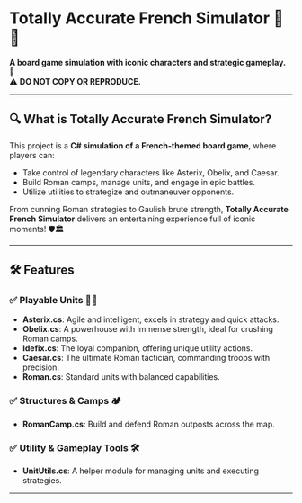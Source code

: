 # Totally Accurate French Simulator 🎲✨  
**A board game simulation with iconic characters and strategic gameplay.** 🚀  
⚠️ **DO NOT COPY OR REPRODUCE.**  

---

## 🔍 What is Totally Accurate French Simulator?  
This project is a **C# simulation of a French-themed board game**, where players can:  
- Take control of legendary characters like Asterix, Obelix, and Caesar.  
- Build Roman camps, manage units, and engage in epic battles.  
- Utilize utilities to strategize and outmaneuver opponents.  

From cunning Roman strategies to Gaulish brute strength, **Totally Accurate French Simulator** delivers an entertaining experience full of iconic moments! 🛡️🏛️  

---

## 🛠️ Features  
### ✅ Playable Units 🧍‍♂️  
- **Asterix.cs**: Agile and intelligent, excels in strategy and quick attacks.  
- **Obelix.cs**: A powerhouse with immense strength, ideal for crushing Roman camps.  
- **Idefix.cs**: The loyal companion, offering unique utility actions.  
- **Caesar.cs**: The ultimate Roman tactician, commanding troops with precision.  
- **Roman.cs**: Standard units with balanced capabilities.  

### ✅ Structures & Camps 🏕️  
- **RomanCamp.cs**: Build and defend Roman outposts across the map.  

### ✅ Utility & Gameplay Tools 🛠️  
- **UnitUtils.cs**: A helper module for managing units and executing strategies.  

---
